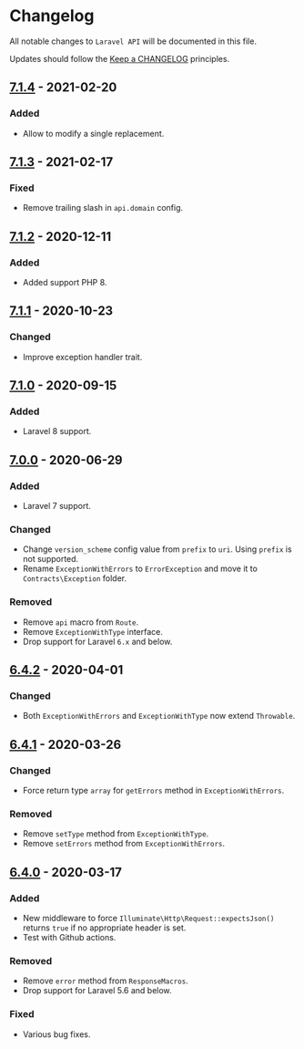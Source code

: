 # Changelog

All notable changes to `Laravel API` will be documented in this file.

Updates should follow the [Keep a CHANGELOG](http://keepachangelog.com/) principles.

<!-- ## [Unreleased]

### Added

### Changed

### Deprecated

### Removed

### Fixed -->


## [7.1.4](https://github.com/jenky/laravel-api/compare/7.1.3...7.1.4) - 2021-02-20

### Added
- Allow to modify a single replacement.

## [7.1.3](https://github.com/jenky/laravel-api/compare/7.1.2...7.1.3) - 2021-02-17

### Fixed
- Remove trailing slash in `api.domain` config.

## [7.1.2](https://github.com/jenky/laravel-api/compare/7.1.1...7.1.2) - 2020-12-11

### Added
- Added support PHP 8.

## [7.1.1](https://github.com/jenky/laravel-api/compare/7.1.0...7.1.1) - 2020-10-23

### Changed
- Improve exception handler trait.

## [7.1.0](https://github.com/jenky/laravel-api/compare/7.0.0...7.1.0) - 2020-09-15

### Added
- Laravel 8 support.

## [7.0.0](https://github.com/jenky/laravel-api/compare/6.4.2...7.0.0) - 2020-06-29

### Added
- Laravel 7 support.

### Changed
- Change `version_scheme` config value from `prefix` to `uri`. Using `prefix` is not supported.
- Rename `ExceptionWithErrors` to `ErrorException` and move it to `Contracts\Exception` folder.

### Removed
- Remove `api` macro from `Route`.
- Remove `ExceptionWithType` interface.
- Drop support for Laravel `6.x` and below.

## [6.4.2](https://github.com/jenky/laravel-api/compare/6.4.1...6.4.2) - 2020-04-01

### Changed
- Both `ExceptionWithErrors` and `ExceptionWithType` now extend `Throwable`.

## [6.4.1](https://github.com/jenky/laravel-api/compare/6.4.0...6.4.1) - 2020-03-26

### Changed
- Force return type `array` for `getErrors` method in `ExceptionWithErrors`.

### Removed
- Remove `setType` method from `ExceptionWithType`.
- Remove `setErrors` method from `ExceptionWithErrors`.

## [6.4.0](https://github.com/jenky/laravel-api/compare/6.3.3...6.4.0) - 2020-03-17

### Added
- New middleware to force `Illuminate\Http\Request::expectsJson()` returns `true` if no appropriate header is set.
- Test with Github actions.

### Removed
- Remove `error` method from `ResponseMacros`.
- Drop support for Laravel 5.6 and below.

### Fixed
- Various bug fixes.
